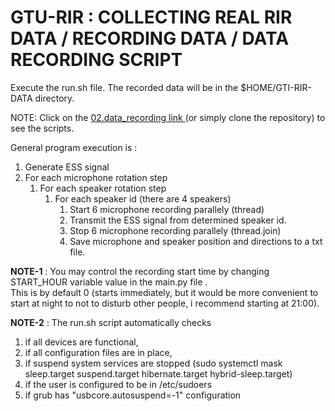 # GTU-RIR : COLLECTING REAL RIR DATA / RECORDING DATA / DATA RECORDING SCRIPT

Execute the run.sh file. The recorded data will be in the $HOME/GTI-RIR-DATA directory.  

NOTE: Click on the <a href='https://github.com/mehmetpekmezci/gtu-rir/tree/master/01.data_collection/02.recording_data/02.data_recording'>02.data_recording link </a>  (or simply clone the repository) to see the scripts.

General program execution is :
1. Generate ESS signal 
2. For each microphone rotation step
   1. For each speaker rotation step
      1. For each speaker id (there are 4 speakers)
         1. Start 6 microphone recording parallely (thread)
         2. Transmit the ESS signal from determined speaker id.
         3. Stop 6 microphone recording parallely (thread.join)
         4. Save microphone and speaker position and directions to a txt file.  
   
**NOTE-1** : You may control the recording start time by changing START_HOUR variable value in the main.py file .  
         This is by default 0 (starts immediately, but it would be more convenient to start at night to not to disturb other people, i recommend starting at 21:00). 

**NOTE-2** : The run.sh script automatically checks 
   1. if all devices are functional, 
   2. if all configuration files are in place,
   3. if suspend system services are stopped (sudo systemctl mask sleep.target suspend.target hibernate.target hybrid-sleep.target)
   4. if the user is configured to be in /etc/sudoers
   5. if grub has "usbcore.autosuspend=-1" configuration
